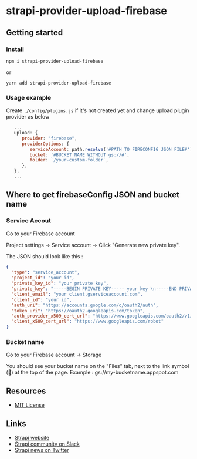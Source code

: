 # strapi-provider-upload-firebase

## Getting started

### Install

`npm i strapi-provider-upload-firebase`

or

`yarn add strapi-provider-upload-firebase`

### Usage example

Create `./config/plugins.js` if it's not created yet and change upload plugin provider as below

```javascript
   ...
   upload: {
      provider: "firebase",
      providerOptions: {
         serviceAccount: path.resolve('#PATH TO FIRECONFIG JSON FILE#'),
         bucket: '#BUCKET NAME WITHOUT gs://#',
         folder: `/your-custom-folder`,
      },
   },
   ...
```

## Where to get firebaseConfig JSON and bucket name

### Service Accout

Go to your Firebase account

Project settings → Service account → Click "Generate new private key".

The JSON should look like this :

```json
{
  "type": "service_account",
  "project_id": "your id",
  "private_key_id": "your private key",
  "private_key": "-----BEGIN PRIVATE KEY----- your key \n-----END PRIVATE KEY-----\n",
  "client_email": "your client.gserviceaccount.com",
  "client_id": "your id",
  "auth_uri": "https://accounts.google.com/o/oauth2/auth",
  "token_uri": "https://oauth2.googleapis.com/token",
  "auth_provider_x509_cert_url": "https://www.googleapis.com/oauth2/v1/certs",
  "client_x509_cert_url": "https://www.googleapis.com/robot"
}
```

### Bucket name

Go to your Firebase account → Storage

You should see your bucket name on the "Files" tab, next to the link symbol (🔗) at the top of the page. Example : gs://my-bucketname.appspot.com

## Resources

- [MIT License](LICENSE.md)

## Links

- [Strapi website](http://strapi.io/)
- [Strapi community on Slack](http://slack.strapi.io)
- [Strapi news on Twitter](https://twitter.com/strapijs)
